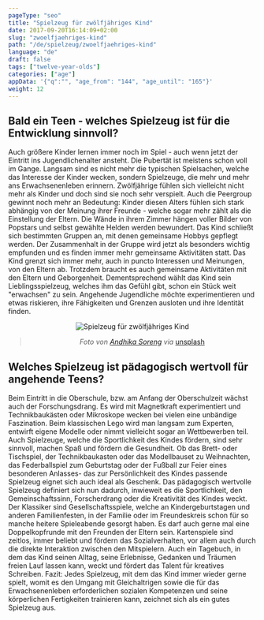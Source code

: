 ```yaml
---
pageType: "seo"
title: "Spielzeug für zwölfjähriges Kind"
date: 2017-09-20T16:14:09+02:00
slug: "zwoelfjaehriges-kind"
path: "/de/spielzeug/zwoelfjaehriges-kind"
language: "de"
draft: false
tags: ["twelve-year-olds"]
categories: ["age"]
appData: '{"q":"", "age_from": "144", "age_until": "165"}'
weight: 12
---
```


<h2>Bald ein Teen - welches Spielzeug ist für die Entwicklung sinnvoll?</h2>

Auch größere Kinder lernen immer noch im Spiel - auch wenn jetzt der Eintritt ins Jugendlichenalter ansteht. Die Pubertät ist meistens schon voll im Gange. Langsam sind es nicht mehr die typischen Spielsachen, welche das Interesse der Kinder wecken, sondern Spielzeuge, die mehr und mehr ans Erwachsenenleben erinnern. Zwölfjährige fühlen sich vielleicht nicht mehr als Kinder und doch sind sie noch sehr verspielt. Auch die Peergroup gewinnt noch mehr an Bedeutung: Kinder diesen Alters fühlen sich stark abhängig von der Meinung ihrer Freunde - welche sogar mehr zählt als die Einstellung der Eltern. Die Wände in ihrem Zimmer hängen voller Bilder von Popstars und selbst gewählte Helden werden bewundert. Das Kind schließt sich bestimmten Gruppen an, mit denen gemeinsame Hobbys gepflegt werden. Der Zusammenhalt in der Gruppe wird jetzt als besonders wichtig empfunden und es finden immer mehr gemeinsame Aktivitäten statt. Das Kind grenzt sich immer mehr, auch in puncto Interessen und Meinungen, von den Eltern ab. Trotzdem braucht es auch gemeinsame Aktivitäten mit den Eltern und Geborgenheit. Dementsprechend wählt das Kind sein Lieblingsspielzeug, welches ihm das Gefühl gibt, schon ein Stück weit "erwachsen" zu sein. Angehende Jugendliche möchte experimentieren und etwas riskieren, ihre Fähigkeiten und Grenzen ausloten und ihre Identität finden.

<div style="text-align:center">
<img src="https://d33wubrfki0l68.cloudfront.net/34f605205f255deffceafee169d79bff739abc9d/0617e/images/spielzeug-zwoelfjaehriges-kind.jpg" alt="Spielzeug für zwölfjähriges Kind" />
 <blockquote>
  <p><em>Foto von <a href="https://www.instagram.com/andhikasorengphoto/">Andhika Soreng</a> via</em> <a href="https://unsplash.com/photos/XuJ9qu47S2">unsplash</a></p>
</blockquote>
</div>

<h2>Welches Spielzeug ist pädagogisch wertvoll für angehende Teens?</h2>

Beim Eintritt in die Oberschule, bzw. am Anfang der Oberschulzeit wächst auch der Forschungsdrang. Es wird mit Magnetkraft experimentiert und Technikbaukästen oder Mikroskope wecken bei vielen eine unbändige Faszination. Beim klassischen Lego wird man langsam zum Experten, entwirft eigene Modelle oder nimmt vielleicht sogar an Wettbewerben teil. Auch Spielzeuge, welche die Sportlichkeit des Kindes fördern, sind sehr sinnvoll, machen Spaß und fördern die Gesundheit. Ob das Brett- oder Tischspiel, der Technikbaukasten oder das Modellbauset zu Weihnachten, das Federballspiel zum Geburtstag oder der Fußball zur Feier eines besonderen Anlasses- das zur Persönlichkeit des Kindes passende Spielzeug eignet sich auch ideal als Geschenk. Das pädagogisch wertvolle Spielzeug definiert sich nun dadurch, inwieweit es die Sportlichkeit, den Gemeinschaftssinn, Forscherdrang oder die Kreativität des Kindes weckt. Der Klassiker sind Gesellschaftsspiele, welche an Kindergeburtstagen und anderen Familienfesten, in der Familie oder im Freundeskreis schon für so manche heitere Spieleabende gesorgt haben. Es darf auch gerne mal eine Doppelkopfrunde mit den Freunden der Eltern sein. Kartenspiele sind zeitlos, immer beliebt und fördern das Sozialverhalten, vor allem auch durch die direkte Interaktion zwischen den Mitspielern. Auch ein Tagebuch, in dem das Kind seinen Alltag, seine Erlebnisse, Gedanken und Träumen freien Lauf lassen kann, weckt und fördert das Talent für kreatives Schreiben. Fazit: Jedes Spielzeug, mit dem das Kind immer wieder gerne spielt, womit es den Umgang mit Gleichaltrigen sowie die für das Erwachsenenleben erforderlichen sozialen Kompetenzen und seine körperlichen Fertigkeiten trainieren kann, zeichnet sich als ein gutes Spielzeug aus.
